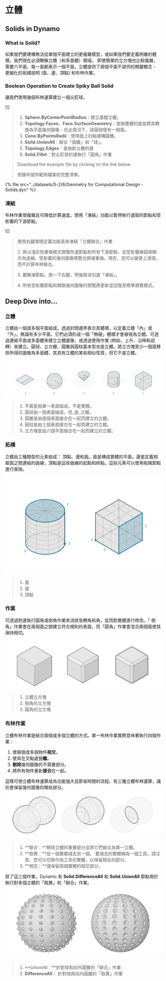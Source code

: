 # 立體

## Solids in Dynamo

### What is Solid?

如果我們要建構無法從單個平面建立的更複雜模型，或如果我們要定義明確的體積，我們現在必須瞭解立體（和多面體）領域。[](5-6\_solids.md#solids) 即使簡單的立方塊也比較複雜，需要六平面，每一面都表示一個平面。立體提供了兩個平面不提供的關鍵概念 - 更細化的拓樸說明 (面、邊、頂點) 和布林作業。

### Boolean Operation to Create Spiky Ball Solid

[](5-6\_solids.md#boolean-operations)讓我們使用幾個布林運算建立一個尖釘球。

![]

> 1. **Sphere.ByCenterPointRadius**：建立基礎立體。
> 2. **Topology.Faces**、**Face.SurfaceGeometry**：查詢實體的面並將其轉換為平面幾何圖像 - 在此情況下，該圓球僅有一個面。
> 3. **Cone.ByPointsRadii**：使用面上的點建構圓錐。
> 4. **Solid.UnionAll**：聯合「圓錐」和「球」。
> 5. **Topology.Edges**：查詢新立體的邊
> 6. **Solid.Fillet**：對尖釘球的邊執行「圓角」作業

> Download the example file by clicking on the link below.
>
> 附錄中提供範例檔案的完整清單。

{% file src="../datasets/5-2/6/Geometry for Computational Design - Solids.dyn" %}

### 凍結

布林作業很複雜且可降低計算速度。使用「凍結」功能以暫停執行選取的節點和受影響的下游節點。

![]

> 使用右鍵環境定義功能表來凍結「立體聯合」作業
>
> 2\. 將以淺灰色重像模式預覽所選節點和所有下游節點，且受影響線路將顯示為虛線。受影響的幾何圖像預覽也將被重像。現在，您可以變更上游值，而不計算布林聯合。
>
> 3\. 要解凍節點，按一下右鍵，然後取消勾選「凍結」。
>
> 4\. 所有受影響節點和關聯幾何圖像的預覽將更新並回復至標準預覽模式。

## Deep Dive into...

### 立體

立體由一個或多個平面組成，透過封閉邊界表示其體積，以定義立體「內」或「外」。無論有多少平面，它們必須形成一個「無縫」體積才會被視為立體。可透過連結平面或多面體來建立立體圖像，或透過使用作業 (例如，上升、沿伸和迴轉）來建立。圓球、立方體、圓錐與圓柱基本型也是立體。將立方塊至少一個面移除所得的圖像為多面體，其具有立體的某些相似性質，但它不是立體。

![立體](../images/5-2/6/Primitives.jpg)

> 1. 平面是由單一表面組成，不是實體。
> 2. 圓球由一個表面組成，但_是_立體。
> 3. 圓錐是由兩個表面接合在一起而建立的立體。
> 4. 圓柱是由三個表面接合在一起而建立的立體。
> 5. 立方塊是由六個平面接合在一起而建立的立體。

### 拓樸

立體由三種類型的元素組成： 頂點、邊和面。面是構成實體的平面。邊是定義相鄰面之間連結的曲線，頂點是這些曲線的起點和終點。這些元素可以使用拓樸節點進行查詢。

![拓樸](../images/5-2/6/Solid-topology.jpg)

> 1. 面
> 2. 邊
> 3. 頂點

### 作業

可透過對邊執行圓角或倒角作業來消除急轉角和角，從而對實體進行修改。「 倒角」作業會在兩個面之間建立符合規則的表面，而「圓角」作業會混合兩個面使其保持相切。

![](../images/5-2/6/SolidOperations.jpg)

> 1. 立體立方塊
> 2. 倒角的立方塊
> 3. 圓角的立方塊

### 布林作業

立體布林作業是結合兩個或多個立體的方式。單一布林作業實際意味著執行四個作業：

1. 使兩個或多個物件**相交**。
2. 使其在交點處**分離**。
3. **刪除**幾何圖像的不需要部分。
4. 將所有物件重新**接合**在一起。

這樣可使立體布林運算成為功能強大且節省時間的流程。有三種立體布林運算，識別會保留幾何圖像的哪些部分。![立體布林運算](../images/5-2/6/SolidBooleans.jpg)

> 1. **聯合：**移除立體的重疊部分並將它們接合為單一立體。
> 2. **取異：**從一個實體減去另一個。 要減去的實體稱為一個工具。請注意，您可以切換作為工具的實體，以保留相反的部分。
> 3. **相交：**僅保留兩個實體的相交部分。

除了這三個作業，Dynamo 有 **Solid.DifferenceAll** 和 **Solid.UnionAll** 節點用於執行對多個立體的「取異」和「聯合」作業。 ![](../images/5-2/6/BooleanAll.jpg)

> 1. **UnionAll：**針對球和向外圓錐的「聯合」作業
> 2. **DifferenceAll：** 針對球與向內圓錐的「取異」作業

##
